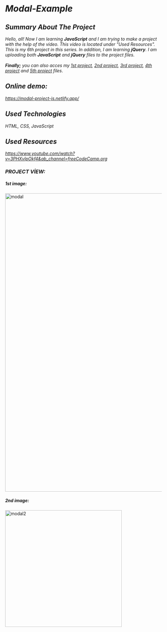 # *Modal-Example*

## *Summary About The Project*
*Hello, all! 
Now I am learning <b>JavaScript</b> and I am trying to make a project with the help of the video. This video is located under "Used Resources".
This is my 6th project in this series.  In addition, I am learning <b>jQuery</b>. I am uploading both <b>JavaScript</b> and <b>jQuery</b> files to the project files.*<br><br>
*<b>Finally;</b>
you can also acces my [1st project](https://github.com/svvlcrkt/Simple-Color-Flipper), [2nd project](https://github.com/svvlcrkt/Counter-Example), [3rd project](https://github.com/svvlcrkt/Reviews-Example), [4th project](https://github.com/svvlcrkt/Responsive-Navbar-Example) and [5th project](https://github.com/svvlcrkt/Sidebar-Example) files*.

## *Online demo:*
*https://modal-project-js.netlify.app/*

## *Used Technologies*
*HTML, CSS, JavaScript*

## *Used Resources*
*https://www.youtube.com/watch?v=3PHXvlpOkf4&ab_channel=freeCodeCamp.org*

### *PROJECT VİEW:*

##### *1st image:* 
<img width="959" alt="modal" src="https://user-images.githubusercontent.com/63058707/132178444-eaadcf8e-7280-4613-892e-ed7319f2b36a.png">

##### *2nd image:*
<img width="375" alt="modal2" src="https://user-images.githubusercontent.com/63058707/132178473-9315577f-4370-4911-b862-e53d221b8ea9.png">
